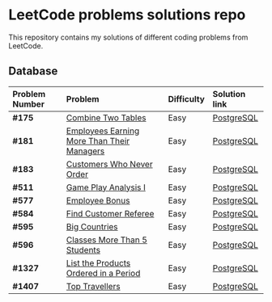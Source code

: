 # LeetCode problems solutions repo

This repository contains my solutions of different coding problems from LeetCode.

## Database

| Problem Number | Problem | Difficulty | Solution link | 
| :---------------------- | :---------------------- | :---------------------- | :---------------------- |
| **#175** | [Combine Two Tables](https://leetcode.com/problems/combine-two-tables/) | Easy | [PostgreSQL](Database/Easy/combine_two_tables.sql) |
| **#181** | [Employees Earning More Than Their Managers](https://leetcode.com/problems/employees-earning-more-than-their-managers/) | Easy | [PostgreSQL](Database/Easy/employees_earning_more_than_managers.sql) |
| **#183** | [Customers Who Never Order](https://leetcode.com/problems/customers-who-never-order/) | Easy | [PostgreSQL](Database/Easy/customers_who_never_order.sql) |
| **#511** | [Game Play Analysis I](https://leetcode.com/problems/game-play-analysis-i/) | Easy | [PostgreSQL](Database/Easy/game_play_analysis_1.sql) |
| **#577** | [Employee Bonus](https://leetcode.com/problems/employee-bonus/) | Easy | [PostgreSQL](Database/Easy/employee_bonus.sql) |
| **#584** | [Find Customer Referee](https://leetcode.com/problems/find-customer-referee/) | Easy | [PostgreSQL](Database/Easy/find_customer_referee.sql) |
| **#595** | [Big Countries](https://leetcode.com/problems/big-countries/) | Easy | [PostgreSQL](Database/Easy/big_countries.sql) |
| **#596** | [Classes More Than 5 Students](https://leetcode.com/problems/classes-more-than-5-students/) | Easy | [PostgreSQL](Database/Easy/classes_more_than_five_students.sql) |
| **#1327** | [List the Products Ordered in a Period](https://leetcode.com/problems/list-the-products-ordered-in-a-period/) | Easy | [PostgreSQL](Database/Easy/list_products_ordered_period.sql) |
| **#1407** | [Top Travellers](https://leetcode.com/problems/top-travellers/) | Easy | [PostgreSQL](Database/Easy/top_travellers.sql) |
